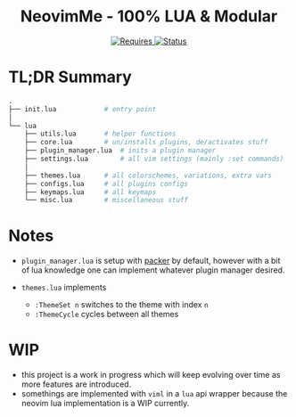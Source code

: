 <div align="center">
<h1> NeovimMe - 100% LUA & Modular </h1>

<a href="https://github.com/neovim/neovim"> ![Requires](https://img.shields.io/badge/requires-neovim%200.5%2B-green?style=flat-square&logo=neovim) </a>
<a href="#wip"> ![Status](https://img.shields.io/badge/status-WIP-informational?style=flat-square) </a>
</div>


# TL;DR Summary
```python
.
├── init.lua			# entry point
│
└── lua
    ├── utils.lua		# helper functions
    ├── core.lua		# un/installs plugins, de/activates stuff
    ├── plugin_manager.lua	# inits a plugin manager
    ├── settings.lua		# all vim settings (mainly :set commands)
    │
    ├── themes.lua		# all colorschemes, variations, extra vars
    ├── configs.lua		# all plugins configs
    ├── keymaps.lua		# all keymaps
    └── misc.lua		# miscellaneous stuff
```

# Notes
- `plugin_manager.lua` is setup with [packer](https://github.com/wbthomason/packer.nvim) by default, 
however with a bit of lua knowledge one can implement whatever plugin manager desired.

- `themes.lua` implements
	- `:ThemeSet n` switches to the theme with index `n`
	- `:ThemeCycle` cycles between all themes

# WIP
- this project is a work in progress which will keep evolving over time as more features are introduced.
- somethings are implemented with `viml` in a `lua` api wrapper because the neovim lua implementation is a WIP currently.
